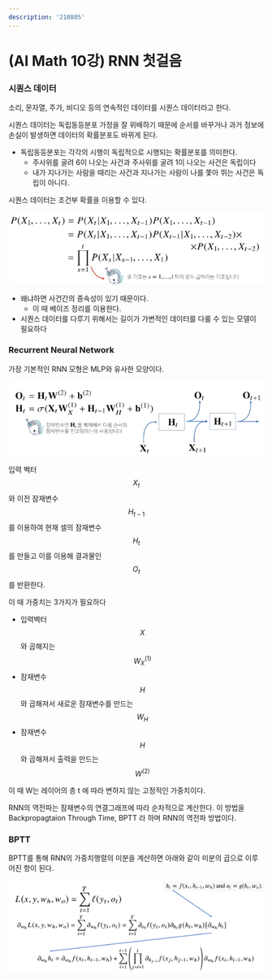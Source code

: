 ```yaml
---
description: '210805'
---
```


# \(AI Math 10강\) RNN 첫걸음

### 시퀀스 데이터

소리, 문자열, 주가, 비디오 등의 연속적인 데이터를 시퀀스 데이터라고 한다.

시퀀스 데이터는 독립동등분포 가정을 잘 위배하기 때문에 순서를 바꾸거나 과거 정보에 손실이 발생하면 데이터의 확률분포도 바뀌게 된다.

* 독립동등분포는 각각의 시행이 독립적으로 시행되는 확률분포를 의미한다.
  * 주사위를 굴려 6이 나오는 사건과 주사위를 굴려 1이 나오는 사건은 독립이다
  * 내가 지나가는 사람을 때리는 사건과 지나가는 사람이 나를 쫓아 뛰는 사건은 독립이 아니다.



시퀀스 데이터는 조건부 확률을 이용할 수 있다.

![](../../../../.gitbook/assets/image%20%28756%29.png)

* 왜냐하면 사건간의 종속성이 있기 때문이다.
  * 이 때 베이즈 정리를 이용한다.
* 시퀀스 데이터를 다루기 위해서는 길이가 가변적인 데이터를 다룰 수 있는 모델이 필요하다



### Recurrent Neural Network

가장 기본적인 RNN 모형은 MLP와 유사한 모양이다.

![](../../../../.gitbook/assets/image%20%28783%29.png)

입력 벡터 $$X_t$$와 이전 잠재변수 $$ H_{t-1} $$를 이용하여 현재 셀의 잠재변수 $$ H_t $$ 를 만들고 이를 이용해 결과물인 $$ O_t$$를 반환한다.

이 때 가중치는 3가지가 필요하다

* 입력벡터 $$ X $$와 곱해지는 $$ W_X^{(1)}$$
* 잠재변수 $$ H $$와 곱해져서 새로운 잠재변수를 만드는 $$W_H$$
* 잠재변수 $$ H$$와 곱해져서 출력을 만드는 $$W^{(2)}$$

이 때 W는 레이어의 층 t 에 따라 변하지 않는 고정적인 가중치이다.



RNN의 역전파는 잠재변수의 연결그래프에 따라 순차적으로 계산한다. 이 방법을 Backpropagtaion Through Time, BPTT 라 하며 RNN의 역전파 방법이다.



### BPTT

BPTT를 통해 RNN의 가중치행렬의 미분을 계산하면 아래와 같이 미분의 곱으로 이루어진 항이 된다.

![](../../../../.gitbook/assets/image%20%28782%29.png)











